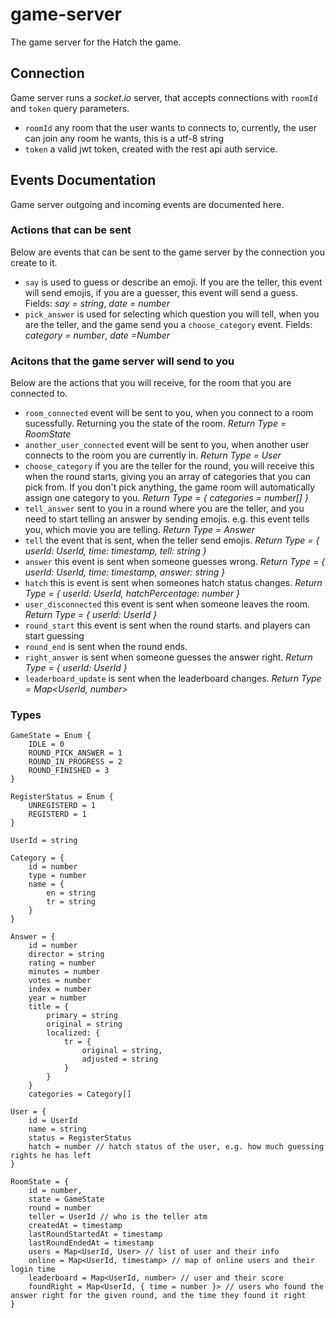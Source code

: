 # game-server
The game server for the Hatch the game. 

## Connection
Game server runs a *socket.io* server, that accepts connections with `roomId` and `token` query parameters.

- `roomId` any room that the user wants to connects to, currently, the user can join any room he wants, this is a utf-8 string
- `token` a valid jwt token, created with the rest api auth service.

## Events Documentation
Game server outgoing and incoming events are documented here.

### Actions that can be sent
Below are events that can be sent to the game server by the connection you create to it.

- `say` is used to guess or describe an emoji. If you are the teller, this event will send emojis, if you are a guesser, this event will send a guess. Fields: *say = string*, *date = number*
- `pick_answer` is used for selecting which question you will tell, when you are the teller, and the game send you a `choose_category` event. Fields: *category = number*, *date =Number*

### Acitons that the game server will send to you
Below are the actions that you will receive, for the room that you are connected to.

- `room_connected` event will be sent to you, when you connect to a room sucessfully. Returning you the state of the room. *Return Type = RoomState*
- `another_user_connected` event will be sent to you, when another user connects to the room you are currently in. *Return Type = User*
- `choose_category` if you are the teller for the round, you will receive this when the round starts, giving you an array of categories that you can pick from. If you don't pick anything, the game room will automatically assign one category to you. *Return Type = { categories = number[] }*
- `tell_answer` sent to you in a round where you are the teller, and you need to start telling an answer by sending emojis. e.g. this event tells you, which movie you are telling. *Return Type = Answer*
- `tell` the event that is sent, when the teller send emojis. *Return Type = { userId: UserId, time: timestamp, tell: string }*
- `answer` this event is sent when someone guesses wrong. *Return Type = { userId: UserId, time: timestamp, answer: string }*
- `hatch` this is event is sent when someones hatch status changes. *Return Type = { userId: UserId, hatchPercentage: number }*
- `user_disconnected` this event is sent when someone leaves the room. *Return Type = { userId: UserId }*
- `round_start` this event is sent when the round starts. and players can start guessing
- `round_end` is sent when the round ends.
- `right_answer` is sent when someone guesses the answer right. *Return Type = { userId: UserId }*
- `leaderboard_update` is sent when the leaderboard changes. *Return Type = Map<UserId, number>*

### Types
```
GameState = Enum {
    IDLE = 0
    ROUND_PICK_ANSWER = 1
    ROUND_IN_PROGRESS = 2
    ROUND_FINISHED = 3
}

RegisterStatus = Enum {
    UNREGISTERD = 1
    REGISTERD = 1
}

UserId = string

Category = {
    id = number
    type = number
    name = {
        en = string
        tr = string
    }
}

Answer = {
    id = number
    director = string
    rating = number
    minutes = number
    votes = number
    index = number
    year = number
    title = {
        primary = string
        original = string
        localized: {
            tr = {
                original = string,
                adjusted = string
            }
        }
    }
    categories = Category[]

User = {
    id = UserId
    name = string
    status = RegisterStatus
    hatch = number // hatch status of the user, e.g. how much guessing rights he has left
}

RoomState = {
    id = number,
    state = GameState
    round = number
    teller = UserId // who is the teller atm
    createdAt = timestamp
    lastRoundStartedAt = timestamp
    lastRoundEndedAt = timestamp
    users = Map<UserId, User> // list of user and their info
    online = Map<UserId, timestamp> // map of online users and their login time
    leaderboard = Map<UserId, number> // user and their score
    foundRight = Map<UserId, { time = number }> // users who found the answer right for the given round, and the time they found it right
}

```

